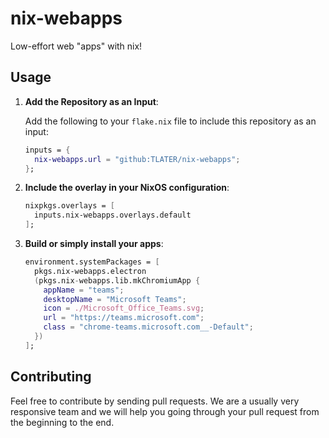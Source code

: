 # nix-webapps

Low-effort web "apps" with nix!

## Usage

1. **Add the Repository as an Input**:

   Add the following to your `flake.nix` file to include this repository as an input:

   ```nix
   inputs = {
     nix-webapps.url = "github:TLATER/nix-webapps";
   };
   ```

2. **Include the overlay in your NixOS configuration**:

   ```nix
   nixpkgs.overlays = [
     inputs.nix-webapps.overlays.default
   ];
   ```

3. **Build or simply install your apps**:

   ```nix
   environment.systemPackages = [
     pkgs.nix-webapps.electron
     (pkgs.nix-webapps.lib.mkChromiumApp {
       appName = "teams";
       desktopName = "Microsoft Teams";
       icon = ./Microsoft_Office_Teams.svg;
       url = "https://teams.microsoft.com";
       class = "chrome-teams.microsoft.com__-Default";
     })
   ];
   ```

## Contributing

Feel free to contribute by sending pull requests. We are a usually very
responsive team and we will help you going through your pull request from the
beginning to the end.
